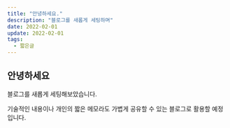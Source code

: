 ```yaml
---
title: "안녕하세요."
description: "블로그를 새롭게 세팅하며"
date: 2022-02-01
update: 2022-02-01
tags:
  - 짧은글
---
```


## 안녕하세요

블로그를 새롭게 세팅해보았습니다.

기술적인 내용이나 개인의 짧은 메모라도 가볍게 공유할 수 있는 블로그로 활용할 예정입니다.